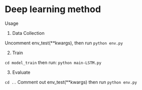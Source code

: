 # Deep learning method

Usage
1. Data Collection

Uncomment env_test(**kwargs), then run 
`python env.py` 

2. Train

`cd model_train`
then run:
`python main-LSTM.py`

3. Evaluate

`cd ..`
Comment out env_test(**kwargs)
then run
`python env.py` 
